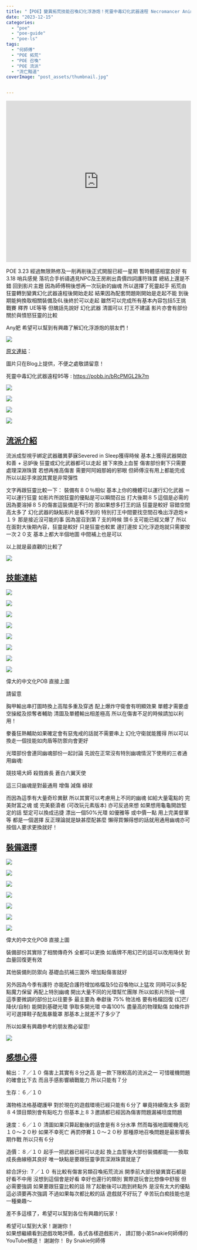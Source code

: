 ```yaml
---
title: "【POE】變異拓荒技能召喚幻化浮游炮！死靈中毒幻化武器遠程 Necromancer Animate Weapon | 幻化武器 VS 憤怒狂靈 | 流亡黯道 遊戲攻略 | Path of Exile"
date: "2023-12-15"
categories:
  - "poe"
  - "poe-guide"
  - "poe-ls"
tags:
  - "何師傅"
  - "POE 拓荒"
  - "POE 召喚"
  - "POE 流派"
  - "流亡黯道"
coverImage: "post_assets/thumbnail.jpg"


---
```


<!-- Embed -->

<iframe width="100%" height="440" src="https://www.youtube.com/embed/M9zdNUNfPkU" 
  title="YouTube video player" frameborder="0" allow="accelerometer; autoplay;
  clipboard-write; encrypted-media; gyroscope; picture-in-picture; web-share"
  referrerpolicy="strict-origin-when-cross-origin" allowfullscreen></iframe>


<!-- Context -->

POE 3.23 經過無限熱修及一削再削後正式開服已經一星期
暫時體感相當良好 有3.18 哨兵感覺
落坑合手祈禱遇見NPC及王房刷出貴價四詞護符珠寶
總結上還是不錯
回到影片主題
因為師傅稍後想再一次玩新的幽魂
所以選擇了死靈起手 拓荒由狂靈轉到變異幻化武器遠程後開始走起
結果因為配套問題剛開始是走起不能
到後期能夠換取相關裝備及6L後終於可以走起
雖然可以完成所有基本內容包括5王挑戰賽 釋界 UE等等
但醜話先說好 幻化武器 清圖可以 打王不建議
影片亦會有部份關於與憤怒狂靈的比較

Any肥 希望可以幫到有興趣了解幻化浮游炮的朋友們！

![](post_assets/162-1.mp4_snapshot_00.19.000.jpg)


[原文連結](https://snakie002hosifu.blog/3-23-necromancer-animate-weapon)：  

圖片只在Blog上提供，不便之處敬請留意！

死靈中毒幻化武器遠程95等 : https://pobb.in/bRcPMGL2lk7m

![](post_assets/P1.PNG)
<!-- Subtitle1 -->

![](post_assets/P2.png)  
<!-- Subtitle2 -->

![](post_assets/P3.png)  
<!-- Subtitle3 -->
  
![](post_assets/P4.png)  
<!-- Subtitle4 -->
## <u> 流派介紹 </u>

流派成型視乎綁定武器離異夢寐Severed in Sleep獲得時候
基本上獲得武器開啟和善 + 忌妒後
狂靈或幻化武器都可以走起
接下來換上血誓 傷害部份剩下只需要處理深淵珠寶
若想再推高傷害 需要阿阿姆那姆的邪眼
但師傅沒有用上都能完成 所以以起手來說其實是非常彈性

文字再跟狂靈比較一下：
裝備有８０％相似 基本上你的機體可以運行幻化武器 ＝ 可以運行狂靈
如影片所說狂靈的優點是可以瞬間召出
打大後期８５這個是必需的 因為要溶掉８５的傷害這裝備是不行的
那如果想多打王的話 狂靈是較好 容錯空間高太多了
幻化武器的缺點影片是看不到的
特別打王中間要找空間召喚出浮遊炮＊１９
那是接近沒可能的事
因為當召到第７支的時候 頭６支可能已經又爆了
所以在面對大後期內容，狂靈是較好
只是狂靈也較累 邊打邊按
幻化浮遊炮就只需要按一次２０支
基本上都大半個地圖 中間補上也是可以

以上就是最直觀的比較了


![](post_assets/.png)  
<!-- Subtitle5 -->
## <u> 技能連結 </u>

![](post_assets/S1.png)  

![](post_assets/S2.png)  

![](post_assets/S3.png)  

![](post_assets/S4.png)  

![](post_assets/S5.png)  

![](post_assets/S6.png)  

![](post_assets/S7.png)  

![](post_assets/S8.png)  


偉大的中文化POB 直接上圖

請留意

胸甲輸出串打圖時換上高階多重及穿透 配上爆炸守衛會有明顯效果
單體才需要虛空操縱及掠奪者輔助
清圖及單體輸出相差極高 所以在傷害不足的時候請加以利用！


豢養狂熱輔助如果確定會有惡鬼戒的話就不需要串上
幻化守衛就能獲得 所以可以換走一個技能如肉盾等防禦向會更好

光環部份會連同幽魂部份一起討論
先說在正常沒有特別幽魂情況下使用的三者通用幽魂:

競技場大師
殺戮酋長
蒼白六翼天使

這三只幽魂是對最通用 增傷 減傷 綠球

而因為這季有大量奇珍異獸
所以其實可以考慮用上不同的幽魂
如給大量電點的 完美財富之魂 或 完美褻瀆者 (可改玩元素版本)
亦可反過來想 如果想用龜龜開啟堅定的話
堅定可以換成迅捷 漂出一個50%光環 如優雅等
或中價一點 用上完美督軍等 都是一個選擇
反正理論就是缺甚麼配甚麼
懶得買懶得想的話就用通用幽魂亦可
按個人要求更換就好！

<!-- Subtitle6 -->
## <u> 裝備選擇 </u>

![](post_assets/E1.png)  

![](post_assets/E2.png)  

![](post_assets/E3.png)  

![](post_assets/E4.png)  

![](post_assets/E5.png)  

![](post_assets/E6.png)  

![](post_assets/E7.png)  

偉大的中文化POB 直接上圖

裝備部份其實除了相關傳奇外 
全都可以更換
如盾牌不用幻芒的話可以改用降伏
對血量回復更有效

其他裝備則防禦向 基礎血抗補三圍外
增加點傷害就好

另外因為今季有護符
亦能配合護符增加格檔及5位召喚物以上猛攻
同時可以多配點魔力保留
再配上特別幽魂
開出大量不同的光環幫忙團隊
所以如影片所說一樣
這季要微調的部份比以往要多
最主要為 
奉獻後 75% 物法格 要有格檔回復 (幻芒/降伏/自制)
能開到基礎光環 爭取多開光環
中毒100% 盡量高的物理點傷
如條件許可可選擇鞋子配風暴籠罩
那基本上就差不了多少了

所以如果有興趣參考的朋友務必留意!


![](post_assets/162-1.mp4_snapshot_00.19.000.jpg)  
<!-- Subtitle7 -->
## <u> 感想心得 </u>

輸出：７／１０
傷害上其實有８分之高 是一款下限較高的流派之一
可惜暖機問題的確會比下去
而且手感影響續戰能力 所以只能有７分


生存：６／１０

滿物格法格基礎護甲 對於現在的遊戲環境已經只能有６分了
畢竟持續傷太多 面對８４頭目類別會有點吃力
但基本上８３邀請都已經因為傷害問題漏補坦度問題


速度：６／１０
清圖如果只算起動後的話會是有８分水準
然而每張地圖暖機先吃１０～２０秒
如果不幸死亡 再罰停賽１０～２０秒
那種原地召喚問題是最影響長期作戰
所以只有６分

造價：８／１０
起手一把武器已經可以走起
換上血誓後大部份裝備都能一一換取
成長曲線極其良好 唯一缺點是要跟狂靈爭買深淵珠寶就是了

綜合評分: ７／１０ 有比較有傷害另類召喚拓荒流派
開季前大部份變異寶石都是好看不中用
沒想到這個會是好看 幸好也還行的類別
實際遊玩會比想像中舒服
但必需要強調
如果要跟狂靈比較的話
除了起動後可以跑到終點外
是沒有太大的優點 這必須要再次強調
不過如果每次都比較的話
遊戲就不好玩了 辛苦玩白痴技能也是一種樂趣～

差不多這樣了，希望可以幫到各位有興趣的玩家！

希望可以幫到大家！謝謝你！	
如果想繼續看到遊戲攻略評價，各式各樣遊戲影片，
請訂閱小弟Snakie何師傅的YouTube頻道！
謝謝你！
By Snakie何師傅




